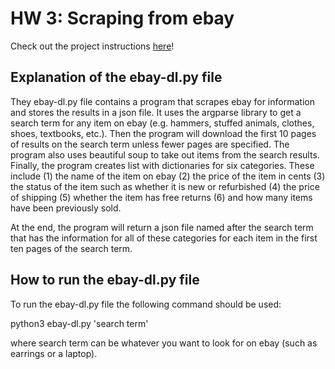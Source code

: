 # HW 3: Scraping from ebay
Check out the project instructions [here](https://github.com/mikeizbicki/cmc-csci040/tree/2021fall/hw_03)!
## Explanation of the ebay-dl.py file 

They ebay-dl.py file contains a program that scrapes ebay for information and stores the results in a json file. It uses the argparse library to get a search term for any item on ebay (e.g. hammers, stuffed animals, clothes, shoes, textbooks, etc.). Then the program will download the first 10 pages of results on the search term unless fewer pages are specified. The program also uses beautiful soup to take out items from the search results. Finally, the program creates list with dictionaries for six categories. These include (1) the name of the item on ebay (2) the price of the item in cents (3) the status of the item such as whether it is new or refurbished (4) the price of shipping (5) whether the item has free returns (6) and how many items have been previously sold. 

At the end, the program will return a json file named after the search term that has the information for all of these categories for each item in the first ten pages of the search term. 

## How to run the ebay-dl.py file
To run the ebay-dl.py file the following command should be used:

python3 ebay-dl.py 'search term'

where search term can be whatever you want to look for on ebay (such as earrings or a laptop).

